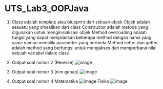 # UTS_Lab3_OOPJava
1. Class adalah template atau blueprint dari sebuah objek
   Objek adalah sesuatu yang dihasilkan dari class
   Constructor adalah metode yang digunakan untuk menginisialisasi objek 
   Method overloading adalah fungsi yang dapat menjalankan beberapa method dengan nama yang sama namun memiliki parameter yang berbeda
   Method setter dan getter adalah method yang berfungsi untuk mengakses dan memperbarui nilai sebuah variabel dalam class
   
2. Output soal nomor 2 (Reverse)
![image](https://user-images.githubusercontent.com/131266806/236206460-e59bba92-e8bd-4a72-a637-fc22ac2b4fb2.png)
4. Output soal nomor 3 (nim genap)
![image](https://user-images.githubusercontent.com/131266806/236206611-a7d14871-55f6-40a2-864b-2e25efc2798c.png)
6. Output soal nomor 4
Matematika
![image](https://user-images.githubusercontent.com/131266806/236207071-3cebfad8-8142-4aa2-b578-793856a417c1.png)
Fisika
![image](https://user-images.githubusercontent.com/131266806/236207140-4d44d693-30ae-49a9-92db-5e74cc8fa6bf.png)
